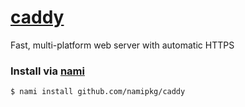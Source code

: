 # [caddy](https://github.com/caddyserver/caddy)

Fast, multi-platform web server with automatic HTTPS

### Install via [nami](https://github.com/txthinking/nami)

```
$ nami install github.com/namipkg/caddy
```
